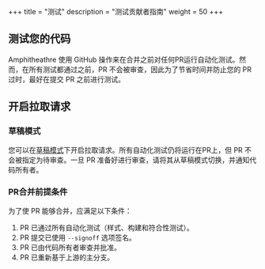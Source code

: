 +++
title = "测试"
description = "测试贡献者指南"
weight = 50
+++

## 测试您的代码

Amphitheathre 使用 GitHub 操作来在合并之前对任何PR运行自动化测试。然而，在所有测试都通过之前，PR 不会被审查，因此为了节省时间并防止您的 PR 过时，最好在提交 PR 之前进行测试。

## 开启拉取请求

### 草稿模式

您可以在[草稿模式](https://github.blog/2019-02-14-introducing-draft-pull-requests)下开启拉取请求。所有自动化测试仍将运行在PR上，但 PR 不会被指定为待审查。一旦 PR 准备好进行审查，请将其从草稿模式切换，并通知代码所有者。

### PR合并前提条件

为了使 PR 能够合并，应满足以下条件：
1. PR 已通过所有自动化测试（样式、构建和符合性测试）。
2. PR 提交已使用 `--signoff` 选项签名。
3. PR 已由代码所有者审查并批准。
4. PR 已重新基于上游的主分支。
